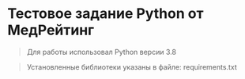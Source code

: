 # Тестовое задание Python от МедРейтинг

> Для работы использовал Python версии 3.8

> Установленные библиотеки указаны в файле: requirements.txt